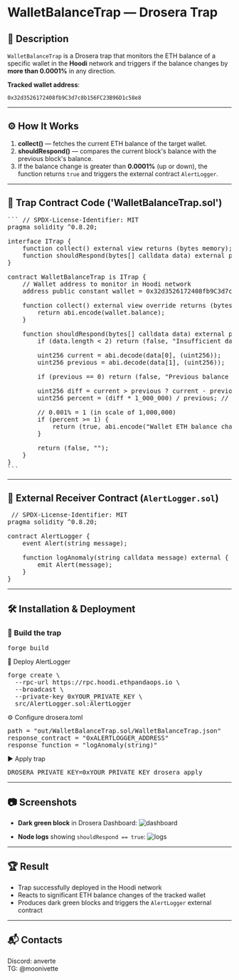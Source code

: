 # WalletBalanceTrap — Drosera Trap

## 📌 Description
`WalletBalanceTrap` is a Drosera trap that monitors the ETH balance of a specific wallet in the **Hoodi** network and triggers if the balance changes by **more than 0.0001%** in any direction.

**Tracked wallet address**:
```
0x32d3526172408fb9C3d7c8b156FC23B96D1c58e8
```

---

## ⚙️ How It Works

1. **collect()** — fetches the current ETH balance of the target wallet.
2. **shouldRespond()** — compares the current block's balance with the previous block's balance.
3. If the balance change is greater than **0.0001%** (up or down), the function returns `true` and triggers the external contract `AlertLogger`.

---

## 📂 Trap Contract Code ('WalletBalanceTrap.sol')

<pre>``` // SPDX-License-Identifier: MIT
pragma solidity ^0.8.20;

interface ITrap {
    function collect() external view returns (bytes memory);
    function shouldRespond(bytes[] calldata data) external pure returns (bool, bytes memory);
}

contract WalletBalanceTrap is ITrap {
    // Wallet address to monitor in Hoodi network
    address public constant wallet = 0x32d3526172408fb9C3d7c8b156FC23B96D1c58e8;

    function collect() external view override returns (bytes memory) {
        return abi.encode(wallet.balance);
    }

    function shouldRespond(bytes[] calldata data) external pure override returns (bool, bytes memory) {
        if (data.length < 2) return (false, "Insufficient data");

        uint256 current = abi.decode(data[0], (uint256));
        uint256 previous = abi.decode(data[1], (uint256));

        if (previous == 0) return (false, "Previous balance is zero");

        uint256 diff = current > previous ? current - previous : previous - current;
        uint256 percent = (diff * 1_000_000) / previous; // precision to 0.001%

        // 0.001% = 1 (in scale of 1,000,000)
        if (percent >= 1) {
            return (true, abi.encode("Wallet ETH balance changed > 0.001%"));
        }

        return (false, "");
    }
}
```</pre>

---

## 📡 External Receiver Contract (`AlertLogger.sol`)

<pre> // SPDX-License-Identifier: MIT
pragma solidity ^0.8.20;

contract AlertLogger {
    event Alert(string message);

    function logAnomaly(string calldata message) external {
        emit Alert(message);
    }
}
</pre>


---

## 🛠 Installation & Deployment

### 🔨 Build the trap
<pre>
forge build </pre>

🚀 Deploy AlertLogger
<pre>
forge create \
  --rpc-url https://rpc.hoodi.ethpandaops.io \
  --broadcast \
  --private-key 0xYOUR_PRIVATE_KEY \
  src/AlertLogger.sol:AlertLogger </pre>


⚙️ Configure drosera.toml
<pre>
path = "out/WalletBalanceTrap.sol/WalletBalanceTrap.json"
response_contract = "0xALERTLOGGER_ADDRESS"
response_function = "logAnomaly(string)" </pre>

▶️ Apply trap
<pre>
DROSERA_PRIVATE_KEY=0xYOUR_PRIVATE_KEY drosera apply </pre>


---

## 📷 Screenshots
- **Dark green block** in Drosera Dashboard:
![dashboard](images/block.png)

- **Node logs** showing `shouldRespond == true`:
![logs](images/logs.png)

---

## 🏆 Result
- Trap successfully deployed in the Hoodi network
- Reacts to significant ETH balance changes of the tracked wallet
- Produces dark green blocks and triggers the `AlertLogger` external contract

---

## 📬 Contacts
Discord: anverte  
TG: @moonivette
